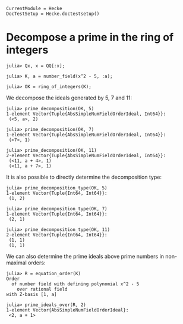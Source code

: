 ```@meta
CurrentModule = Hecke
DocTestSetup = Hecke.doctestsetup()
```

# Decompose a prime in the ring of integers

```jldoctest 1
julia> Qx, x = QQ[:x];

julia> K, a = number_field(x^2 - 5, :a);

julia> OK = ring_of_integers(K);
```

We decompose the ideals generated by $5$, $7$ and $11$:

```jldoctest 1
julia> prime_decomposition(OK, 5)
1-element Vector{Tuple{AbsSimpleNumFieldOrderIdeal, Int64}}:
 (<5, a>, 2)

julia> prime_decomposition(OK, 7)
1-element Vector{Tuple{AbsSimpleNumFieldOrderIdeal, Int64}}:
 (<7>, 1)

julia> prime_decomposition(OK, 11)
2-element Vector{Tuple{AbsSimpleNumFieldOrderIdeal, Int64}}:
 (<11, a + 4>, 1)
 (<11, a + 7>, 1)
```

It is also possible to directly determine the decomposition type:
```jldoctest 1
julia> prime_decomposition_type(OK, 5)
1-element Vector{Tuple{Int64, Int64}}:
 (1, 2)

julia> prime_decomposition_type(OK, 7)
1-element Vector{Tuple{Int64, Int64}}:
 (2, 1)

julia> prime_decomposition_type(OK, 11)
2-element Vector{Tuple{Int64, Int64}}:
 (1, 1)
 (1, 1)
```

We can also determine the prime ideals above prime numbers in non-maximal orders:

```jldoctest 1
julia> R = equation_order(K)
Order
  of number field with defining polynomial x^2 - 5
    over rational field
with Z-basis [1, a]

julia> prime_ideals_over(R, 2)
1-element Vector{AbsSimpleNumFieldOrderIdeal}:
 <2, a + 1>
```
